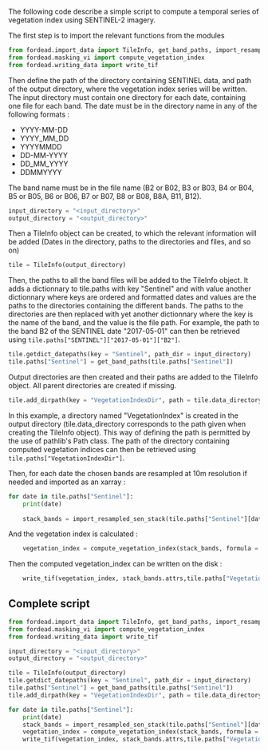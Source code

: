 The following code describe a simple script to compute a temporal series of vegetation index using SENTINEL-2 imagery.

The first step is to import the relevant functions from the modules
```python
from fordead.import_data import TileInfo, get_band_paths, import_resampled_sen_stack
from fordead.masking_vi import compute_vegetation_index
from fordead.writing_data import write_tif
```

Then define the path of the directory containing SENTINEL data, and path of the output directory, where the vegetation index series will be written. The input directory must contain one directory for each date, containing one file for each band. The date must be in the directory name in any of the following formats :
- YYYY-MM-DD
- YYYY_MM_DD
- YYYYMMDD
- DD-MM-YYYY
- DD_MM_YYYY
- DDMMYYYY

The band name must be in the file name (B2 or B02, B3 or B03, B4 or B04, B5 or B05, B6 or B06, B7 or B07, B8 or B08, B8A, B11, B12).
```python
input_directory = "<input_directory>"
output_directory = "<output_directory>"
```
Then a TileInfo object can be created, to which the relevant information will be added (Dates in the directory, paths to the directories and files, and so on)
```python
tile = TileInfo(output_directory)
```
Then, the paths to all the band files will be added to the TileInfo object. It adds a dictionnary to tile.paths with key "Sentinel" and with value another dictionnary where keys are ordered and formatted dates and values are the paths to the directories containing the different bands. The paths to the directories are then replaced with yet another dictionnary where the key is the name of the band, and the value is the file path. For example, the path to the band B2 of the SENTINEL date "2017-05-01" can then be retrieved using `tile.paths["SENTINEL"]["2017-05-01"]["B2"]`.
```python
tile.getdict_datepaths(key = "Sentinel", path_dir = input_directory)
tile.paths["Sentinel"] = get_band_paths(tile.paths["Sentinel"])
``` 

Output directories are then created and their paths are added to the TileInfo object. All parent directories are created if missing.
```python
tile.add_dirpath(key = "VegetationIndexDir", path = tile.data_directory / "VegetationIndex")
``` 
In this example, a directory named "VegetationIndex" is created in the output directory (tile.data_directory corresponds to the path given when creating the TileInfo object). This way of defining the path is permitted by the use of pathlib's Path class. The path of the directory containing computed vegetation indices can then be retrieved using `tile.paths["VegetationIndexDir"]`.

Then, for each date the chosen bands are resampled at 10m resolution if needed and imported as an xarray :
```python
for date in tile.paths["Sentinel"]:
    print(date)
    
    stack_bands = import_resampled_sen_stack(tile.paths["Sentinel"][date], ["B8","B4"])
``` 

And the vegetation index is calculated :
```python
    vegetation_index = compute_vegetation_index(stack_bands, formula = "(B8-B4)/(B8+B4)")
``` 
Then the computed vegetation_index can be written on the disk :
```python
    write_tif(vegetation_index, stack_bands.attrs,tile.paths["VegetationIndexDir"] / ("VegetationIndex_"+date+".tif"),nodata=0)
``` 

## Complete script

```python
from fordead.import_data import TileInfo, get_band_paths, import_resampled_sen_stack
from fordead.masking_vi import compute_vegetation_index
from fordead.writing_data import write_tif

input_directory = "<input_directory>"
output_directory = "<output_directory>"

tile = TileInfo(output_directory)
tile.getdict_datepaths(key = "Sentinel", path_dir = input_directory)
tile.paths["Sentinel"] = get_band_paths(tile.paths["Sentinel"])
tile.add_dirpath(key = "VegetationIndexDir", path = tile.data_directory / "VegetationIndex")

for date in tile.paths["Sentinel"]:
    print(date)
    stack_bands = import_resampled_sen_stack(tile.paths["Sentinel"][date], ["B8","B4"])
    vegetation_index = compute_vegetation_index(stack_bands, formula = "(B8-B4)/(B8+B4)")
    write_tif(vegetation_index, stack_bands.attrs,tile.paths["VegetationIndexDir"] / ("VegetationIndex_"+date+".tif"),nodata=0)
``` 
